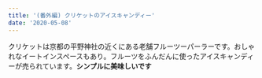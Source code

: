 ```yaml
---
title: '(番外編) クリケットのアイスキャンディー'
date: '2020-05-08'
---
```


クリケットは京都の平野神社の近くにある老舗フルーツーパーラーです。おしゃれなイートインスペースもあり。フルーツをふんだんに使ったアイスキャンディーが売られています。**シンプルに美味しいです** 